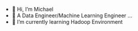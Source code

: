 - 👋 Hi, I’m Michael 
- 👀 A Data Engineer/Machine Learning Engineer ...
- 🌱 I’m currently learning Hadoop Environment
